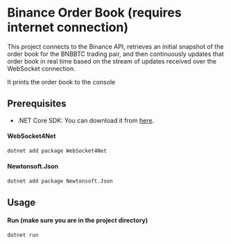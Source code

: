 # Binance Order Book (requires internet connection)

This project connects to the Binance API, retrieves an initial snapshot of the order book for the BNBBTC trading pair, and then continuously updates that order book in real time based on the stream of updates received over the WebSocket connection.

It prints the order book to the console

## Prerequisites

- .NET Core SDK: You can download it from [here](https://dotnet.microsoft.com/download).

#### WebSocket4Net
```bash
dotnet add package WebSocket4Net
```

#### Newtonsoft.Json
```bash
dotnet add package Newtonsoft.Json
```

## Usage

#### Run (make sure you are in the project directory)
```bash
dotnet run
```
